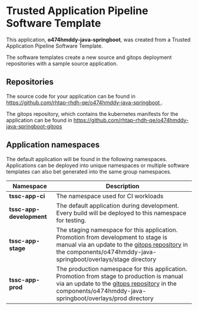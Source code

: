 # Trusted Application Pipeline Software Template

This application, **o474hmddy-java-springboot**, was created from a Trusted Application Pipeline Software Template.

The software templates create a new source and gitops deployment repositories with a sample source application. 

## Repositories

The source code for your application can be found in [https://github.com/rhtap-rhdh-qe/o474hmddy-java-springboot ](https://github.com/rhtap-rhdh-qe/o474hmddy-java-springboot ).
 
The gitops repository, which contains the kubernetes manifests for the application can be found in 
[https://github.com/rhtap-rhdh-qe/o474hmddy-java-springboot-gitops ](https://github.com/rhtap-rhdh-qe/o474hmddy-java-springboot-gitops ) 

## Application namespaces 

The default application will be found in the following namespaces. Applications can be deployed into unique namespaces or multiple software templates can also bet generated into the same group namespaces.  

|  Namespace   |  Description   |  
| -------- | -------- |
| **tssc-app-ci** | The namespace used for CI workloads |
| **tssc-app-development** | The default application during development. Every build will be deployed to this namespace for testing. |
| **tssc-app-stage** | The staging namespace for this application. Promotion from development to stage is manual via an update to the [gitops repository](https://github.com/rhtap-rhdh-qe/o474hmddy-java-springboot-gitops ) in the components/o474hmddy-java-springboot/overlays/stage directory |
| **tssc-app-prod** | The production namespace for this application. Promotion from stage to production is manual via an update to the [gitops repository](https://github.com/rhtap-rhdh-qe/o474hmddy-java-springboot-gitops ) in the components/o474hmddy-java-springboot/overlays/prod directory |